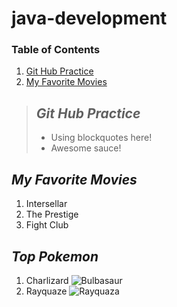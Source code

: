 # **java-development**

### Table of Contents
1. [Git Hub Practice](#git-hub-practice)
2. [My Favorite Movies](#my-favorite-movies)

> ## ***Git Hub Practice***
>
> - Using blockquotes here!
> - Awesome sauce!
>

## *My Favorite Movies*
1. Intersellar
2. The Prestige
3. Fight Club

## *Top Pokemon*
1. Charlizard ![Bulbasaur](https://raw.githubusercontent.com/PokeAPI/sprites/refs/heads/master/sprites/pokemon/6.png)
2. Rayquaze ![Rayquaza](https://raw.githubusercontent.com/PokeAPI/sprites/refs/heads/master/sprites/pokemon/284.png)
